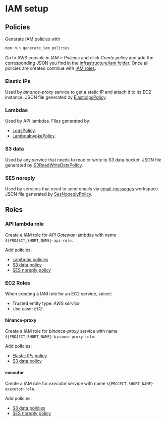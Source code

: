 # IAM setup

## Policies

Generate IAM policies with

```sh
npm run generate_iam_policies
```

Go to AWS console in _IAM > Policies_ and click _Create policy_ and add the corresponding JSON you find in the [infrastructure/iam folder](../iam/).
Once all policies are created continue with [IAM roles](#roles).

### Elastic IPs

Used by _binance-proxy_ service to get a static IP and attach it to its EC2 instance.
JSON file generated by [ElasticIpsPolicy](../src/aws/ElasticIpsPolicy.ts).

### Lambdas

Used by API lambdas. Files generated by:

- [LogsPolicy](../src/aws/LogsPolicy.ts).
- [LambdaInvokePolicy](../src/aws/LambdaInvokePolicy.ts).

### S3 data

Used by any service that needs to read or write to S3 data bucket.
JSON file generated by [S3ReadWriteDataPolicy](../src/aws/S3ReadWriteDataPolicy.ts).

### SES noreply

Used by services that need to send emails via [email-messages](../../email-messages) workspace.
JSON file generated by [SesNopeplyPolicy](../src/aws/SesNopeplyPolicy.ts).

## Roles

### API lambda role

Create a IAM role for _API Gateway_ lambdas with name `${PROJECT_SHORT_NAME}-api-role`.

Add policies:

- [Lambdas policies](#lambdas)
- [S3 data policy](#s3-data)
- [SES noreply policy](#ses-noreply)

### EC2 Roles

When creating a IAM role for an EC2 service, select:

- Trusted entity type: _AWS service_
- Use case: _EC2_.

#### binance-proxy

Create a IAM role for _binance-proxy_ service with name `${PROJECT_SHORT_NAME}-binance-proxy-role`.

Add policies:

- [Elastic IPs policy](#elastic-ips)
- [S3 data policy](#s3-data)

#### executor

Create a IAM role for _executor_ service with name `${PROJECT_SHORT_NAME}-executor-role`.

Add policies:

- [S3 data policies](#s3-data)
- [SES noreply policy](#ses-noreply)
